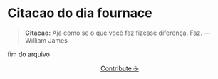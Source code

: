# Citacao do dia fournace

> **Citacao:** Aja como se o que você faz fizesse diferença. Faz. — William James

fim do arquivo

<watermark-footer>
<p align="center">
  <a href="https://github.com/ruisuan/ruisuan/blob/main/contribute.md">Contribute ☕</a>
</p>
</watermark-footer>
